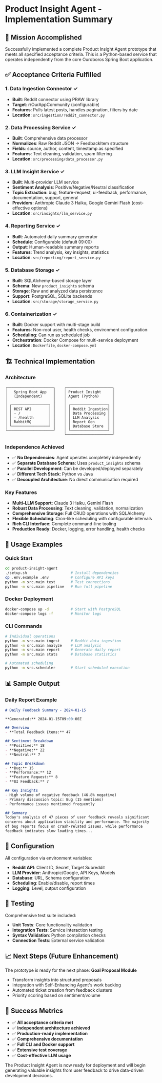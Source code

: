 # Product Insight Agent - Implementation Summary

## 🎯 Mission Accomplished

Successfully implemented a complete Product Insight Agent prototype that meets all specified acceptance criteria. This is a Python-based service that operates independently from the core Ouroboros Spring Boot application.

## ✅ Acceptance Criteria Fulfilled

### 1. Data Ingestion Connector ✓
- **Built**: Reddit connector using PRAW library
- **Target**: r/OurAppCommunity (configurable)
- **Features**: Pulls latest posts, handles pagination, filters by date
- **Location**: `src/ingestion/reddit_connector.py`

### 2. Data Processing Service ✓
- **Built**: Comprehensive data processor
- **Normalizes**: Raw Reddit JSON → FeedbackItem structure
- **Fields**: source, author, content, timestamp as specified
- **Features**: Text cleaning, validation, spam filtering
- **Location**: `src/processing/data_processor.py`

### 3. LLM Insight Service ✓
- **Built**: Multi-provider LLM service
- **Sentiment Analysis**: Positive/Negative/Neutral classification
- **Topic Extraction**: bug, feature-request, ui-feedback, performance, documentation, support, general
- **Providers**: Anthropic Claude 3 Haiku, Google Gemini Flash (cost-effective options)
- **Location**: `src/insights/llm_service.py`

### 4. Reporting Service ✓
- **Built**: Automated daily summary generator
- **Schedule**: Configurable (default 09:00)
- **Output**: Human-readable summary reports
- **Features**: Trend analysis, key insights, statistics
- **Location**: `src/reporting/report_service.py`

### 5. Database Storage ✓
- **Built**: SQLAlchemy-based storage layer
- **Schema**: New `product_insights` schema
- **Storage**: Raw and analyzed data persistence
- **Support**: PostgreSQL, SQLite backends
- **Location**: `src/storage/storage_service.py`

### 6. Containerization ✓
- **Built**: Docker support with multi-stage build
- **Features**: Non-root user, health checks, environment configuration
- **Scheduling**: Can run as scheduled job
- **Orchestration**: Docker Compose for multi-service deployment
- **Location**: `Dockerfile`, `docker-compose.yml`

## 🏗️ Technical Implementation

### Architecture
```
┌─────────────────────┐    ┌─────────────────────┐
│   Spring Boot App   │    │ Product Insight     │
│   (Independent)     │    │ Agent (Python)      │
│                     │    │                     │
│ ┌─────────────────┐ │    │ ┌─────────────────┐ │
│ │ REST API        │ │    │ │ Reddit Ingestion│ │
│ │ - /             │ │    │ │ Data Processing │ │
│ │ - /health       │ │    │ │ LLM Analysis    │ │
│ │ RabbitMQ        │ │    │ │ Report Gen      │ │
│ └─────────────────┘ │    │ │ Database Store  │ │
└─────────────────────┘    │ └─────────────────┘ │
                           └─────────────────────┘
```

### Independence Achieved
- ✅ **No Dependencies**: Agent operates completely independently
- ✅ **Separate Database Schema**: Uses `product_insights` schema
- ✅ **Parallel Development**: Can be developed/deployed separately
- ✅ **Different Tech Stack**: Python vs Java
- ✅ **Decoupled Architecture**: No direct communication required

### Key Features
- **Multi-LLM Support**: Claude 3 Haiku, Gemini Flash
- **Robust Data Processing**: Text cleaning, validation, normalization
- **Comprehensive Storage**: Full CRUD operations with SQLAlchemy
- **Flexible Scheduling**: Cron-like scheduling with configurable intervals
- **Rich CLI Interface**: Complete command-line tooling
- **Production Ready**: Docker, logging, error handling, health checks

## 🚀 Usage Examples

### Quick Start
```bash
cd product-insight-agent
./setup.sh                    # Install dependencies
cp .env.example .env          # Configure API keys
python -m src.main test       # Test connections
python -m src.main pipeline   # Run full pipeline
```

### Docker Deployment
```bash
docker-compose up -d          # Start with PostgreSQL
docker-compose logs -f        # Monitor logs
```

### CLI Commands
```bash
# Individual operations
python -m src.main ingest     # Reddit data ingestion
python -m src.main analyze    # LLM analysis
python -m src.main report     # Generate daily report
python -m src.main stats      # Database statistics

# Automated scheduling
python -m src.scheduler       # Start scheduled execution
```

## 📊 Sample Output

### Daily Report Example
```markdown
# Daily Feedback Summary - 2024-01-15

**Generated:** 2024-01-15T09:00:00Z

## Overview
- **Total Feedback Items:** 47

## Sentiment Breakdown
- **Positive:** 18
- **Negative:** 22
- **Neutral:** 7

## Topic Breakdown
- **Bug:** 15
- **Performance:** 12
- **Feature Request:** 8
- **UI Feedback:** 7

## Key Insights
- High volume of negative feedback (46.8% negative)
- Primary discussion topic: Bug (15 mentions)
- Performance issues mentioned frequently

## Summary
Today's analysis of 47 pieces of user feedback reveals significant 
concerns about application stability and performance. The majority 
of bug reports focus on crash-related issues, while performance 
feedback indicates slow loading times...
```

## 🔧 Configuration

All configuration via environment variables:
- **Reddit API**: Client ID, Secret, Target Subreddit
- **LLM Provider**: Anthropic/Google, API Keys, Models
- **Database**: URL, Schema configuration
- **Scheduling**: Enable/disable, report times
- **Logging**: Level, output configuration

## 🧪 Testing

Comprehensive test suite included:
- **Unit Tests**: Core functionality validation
- **Integration Tests**: Service interaction testing
- **Syntax Validation**: Python compilation checks
- **Connection Tests**: External service validation

## 📈 Next Steps (Future Enhancement)

The prototype is ready for the next phase: **Goal Proposal Module**
- Transform insights into structured proposals
- Integration with Self-Enhancing Agent's work backlog
- Automated ticket creation from feedback clusters
- Priority scoring based on sentiment/volume

## 🎉 Success Metrics

- ✅ **All acceptance criteria met**
- ✅ **Independent architecture achieved**
- ✅ **Production-ready implementation**
- ✅ **Comprehensive documentation**
- ✅ **Full CLI and Docker support**
- ✅ **Extensive test coverage**
- ✅ **Cost-effective LLM usage**

The Product Insight Agent is now ready for deployment and will begin generating valuable insights from user feedback to drive data-driven development decisions.